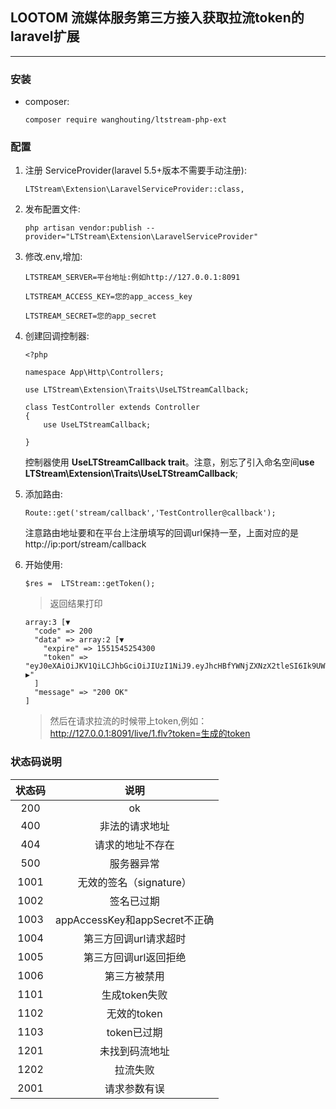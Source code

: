 ## LOOTOM 流媒体服务第三方接入获取拉流token的laravel扩展
---


### 安装
    
* composer:
    
    ```
    composer require wanghouting/ltstream-php-ext
    ```


### 配置



1. 注册 ServiceProvider(laravel 5.5+版本不需要手动注册):
     ```
    LTStream\Extension\LaravelServiceProvider::class,
     ```     
 
2. 发布配置文件:
 
    ```
    php artisan vendor:publish --provider="LTStream\Extension\LaravelServiceProvider" 
    ```   

3. 修改.env,增加:
    ```
    LTSTREAM_SERVER=平台地址:例如http://127.0.0.1:8091
    
    LTSTREAM_ACCESS_KEY=您的app_access_key
    
    LTSTREAM_SECRET=您的app_secret
    ```
4. 创建回调控制器:

    ```
    <?php

    namespace App\Http\Controllers;
    
    use LTStream\Extension\Traits\UseLTStreamCallback;
    
    class TestController extends Controller
    {
        use UseLTStreamCallback;
    
    }
    ```
    控制器使用 **UseLTStreamCallback trait**。注意，别忘了引入命名空间**use LTStream\Extension\Traits\UseLTStreamCallback**;
    
5. 添加路由:
    ```
    Route::get('stream/callback','TestController@callback');
    ```
    注意路由地址要和在平台上注册填写的回调url保持一至，上面对应的是http://ip:port/stream/callback

6. 开始使用:

    ```
    $res =  LTStream::getToken();
    ```
    
    > 返回结果打印
    
    ```
    array:3 [▼
      "code" => 200
      "data" => array:2 [▼
        "expire" => 1551545254300
        "token" => "eyJ0eXAiOiJKV1QiLCJhbGciOiJIUzI1NiJ9.eyJhcHBfYWNjZXNzX2tleSI6Ik9UWTM4ZGluc3hDSE1SVzEiLCJleHBpcmUiOjE1NTE1NDUyNTQzMDAsIm5hbWUiOiJ0ZXN0In0=.Nv26d314tS/A/GYFxBkPuL ▶"
      ]
      "message" => "200 OK"
    ]
    ```
    
    > 然后在请求拉流的时候带上token,例如：http://127.0.0.1:8091/live/1.flv?token=生成的token




### 状态码说明



   | 状态码  |  说明                        |
   | :-----: | :----:                       |
   | 200  | ok                              |
   | 400  | 非法的请求地址                  |
   | 404  | 请求的地址不存在                |
   | 500  | 服务器异常                      |
   | 1001 | 无效的签名（signature）         |
   | 1002 | 签名已过期                      |
   | 1003 | appAccessKey和appSecret不正确   |
   | 1004 | 第三方回调url请求超时           |
   | 1005 | 第三方回调url返回拒绝           |
   | 1006 | 第三方被禁用                    |
   | 1101 | 生成token失败                   |
   | 1102 | 无效的token                     |
   | 1103 | token已过期                     |
   | 1201 | 未找到码流地址                  |
   | 1202 | 拉流失败                        |
   | 2001 | 请求参数有误                    |
















